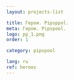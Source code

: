 ```yaml
---
layout: projects-list

title: Герои. Pipsppol.
meta: Герои. Pipspool.
logo: pp_1.png
order: 1

category: pipspool

lang: ru
ref: heroes
---
```

